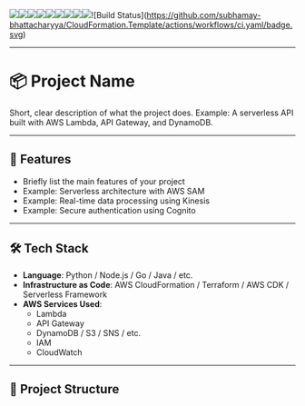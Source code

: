 ![](https://img.shields.io/github/commit-activity/t/subhamay-bhattacharyya/CloudFormation.Template)![](https://img.shields.io/github/last-commit/subhamay-bhattacharyya/CloudFormation.Template)![](https://img.shields.io/github/release-date/subhamay-bhattacharyya/CloudFormation.Template)![](https://img.shields.io/github/repo-size/subhamay-bhattacharyya/CloudFormation.Template)![](https://img.shields.io/github/directory-file-count/subhamay-bhattacharyya/CloudFormation.Template)![](https://img.shields.io/github/issues/subhamay-bhattacharyya/CloudFormation.Template)![](https://img.shields.io/github/languages/top/subhamay-bhattacharyya/CloudFormation.Template)![](https://img.shields.io/github/commit-activity/m/subhamay-bhattacharyya/CloudFormation.Template)![](https://img.shields.io/endpoint?url=https://gist.githubusercontent.com/bsubhamay/d2e9af91f4b5b9078eb5bb7eb2c3cf3f/raw/CloudFormation.Template.json?)![Build Status](https://github.com/subhamay-bhattacharyya/CloudFormation.Template/actions/workflows/ci.yaml/badge.svg)





---

# 📦 Project Name

Short, clear description of what the project does.
Example: A serverless API built with AWS Lambda, API Gateway, and DynamoDB.

---

## 🚀 Features

- Briefly list the main features of your project
- Example: Serverless architecture with AWS SAM
- Example: Real-time data processing using Kinesis
- Example: Secure authentication using Cognito

---

## 🛠️ Tech Stack

- **Language**: Python / Node.js / Go / Java / etc.
- **Infrastructure as Code**: AWS CloudFormation / Terraform / AWS CDK / Serverless Framework
- **AWS Services Used**:
  - Lambda
  - API Gateway
  - DynamoDB / S3 / SNS / etc.
  - IAM
  - CloudWatch

---

## 📁 Project Structure